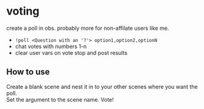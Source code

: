# voting

create a poll in obs. probably more for non-affilate users like me.

- `!poll <Question with an '?'> option1,option2,optionN`
- chat votes with numbers 1-n
- clear user vars on vote stop and post results

## How to use

Create a blank scene and nest it in to your other scenes where you want the poll.  
Set the argument to the scene name.
Vote!
